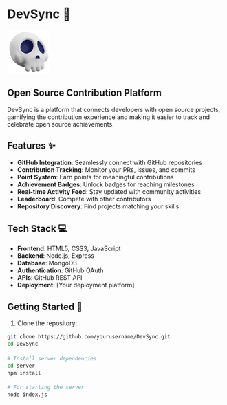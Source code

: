 # DevSync 🚀

![DevSync Logo](assets/img/logo.png)

## Open Source Contribution Platform

DevSync is a platform that connects developers with open source projects, gamifying the contribution experience and making it easier to track and celebrate open source achievements.

## Features ✨

- **GitHub Integration**: Seamlessly connect with GitHub repositories
- **Contribution Tracking**: Monitor your PRs, issues, and commits
- **Point System**: Earn points for meaningful contributions
- **Achievement Badges**: Unlock badges for reaching milestones
- **Real-time Activity Feed**: Stay updated with community activities
- **Leaderboard**: Compete with other contributors
- **Repository Discovery**: Find projects matching your skills

## Tech Stack 💻

- **Frontend**: HTML5, CSS3, JavaScript
- **Backend**: Node.js, Express
- **Database**: MongoDB
- **Authentication**: GitHub OAuth
- **APIs**: GitHub REST API
- **Deployment**: [Your deployment platform]

## Getting Started 🏁

1. Clone the repository:
```bash
git clone https://github.com/yourusername/DevSync.git
cd DevSync

# Install server dependencies
cd server
npm install

# For starting the server
node index.js
